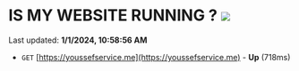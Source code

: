 # IS MY WEBSITE RUNNING ? [![](https://img.shields.io/static/v1?label=Sponsor&message=%E2%9D%A4&logo=GitHub&color=%23fe8e86)](https://github.com/sponsors/<username>)

Last updated: **1/1/2024, 10:58:56 AM**

- `GET` [https://youssefservice.me](https://youssefservice.me) - **Up** (718ms)

